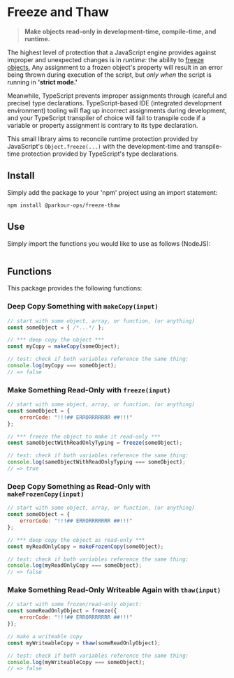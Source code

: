 # Freeze and Thaw

> **Make objects read-only in development-time, compile-time, and runtime.**

The highest level of protection that a JavaScript engine provides against improper and unexpected changes is in *runtime:* the ability to [freeze objects.](https://developer.mozilla.org/en-US/docs/Web/JavaScript/Reference/Global_Objects/Object/freeze) Any assignment to a frozen object's property will result in an error being thrown during execution of the script, but *only when* the script is running in __'strict mode.'__

Meanwhile, TypeScript prevents improper assignments through (careful and precise) type declarations. TypeScript-based IDE (integrated development environment) tooling will flag up incorrect assignments during development, and your TypeScript transpiler of choice will fail to transpile code if a variable or property assignment is contrary to its type declaration.

This small library aims to reconcile runtime protection provided by JavaScript's `Object.freeze(...)` with the development-time and transpile-time protection provided by TypeScript's type declarations.

## Install

Simply add the package to your 'npm' project using an import statement:

`npm install @parkour-ops/freeze-thaw`

## Use

Simply import the functions you would like to use as follows (NodeJS):

```js

```

## Functions

This package provides the following functions:

### Deep Copy Something with `makeCopy(input)`

```js
// start with some object, array, or function, (or anything)
const someObject = { /*...*/ };

// *** deep copy the object ***
const myCopy = makeCopy(someObject);

// test: check if both variables reference the same thing:
console.log(myCopy === someObject);
// => false
```

### Make Something Read-Only with `freeze(input)`

```js
// start with some object, array, or function, (or anything)
const someObject = { 
    errorCode: "!!!## ERRORRRRRRR ##!!!" 
};

// *** freeze the object to make it read-only ***
const sameObjectWithReadOnlyTyping = freeze(someObject);

// test: check if both variables reference the same thing:
console.log(sameObjectWithReadOnlyTyping === someObject);
// => true
```

### Deep Copy Something as Read-Only with `makeFrozenCopy(input)`

```js
// start with some object, array, or function, (or anything)
const someObject = { 
    errorCode: "!!!## ERRORRRRRRR ##!!!" 
};

// *** deep copy the object as read-only ***
const myReadOnlyCopy = makeFrozenCopy(someObject);

// test: check if both variables reference the same thing:
console.log(myReadOnlyCopy === someObject);
// => false
```

### Make Something Read-Only Writeable Again with `thaw(input)`

```js
// start with some frozen/read-only object:
const someReadOnlyObject = freeze({ 
    errorCode: "!!!## ERRORRRRRRR ##!!!" 
});

// make a writeable copy
const myWriteableCopy = thaw(someReadOnlyObject);

// test: check if both variables reference the same thing:
console.log(myWriteableCopy === someObject);
// => false
```
